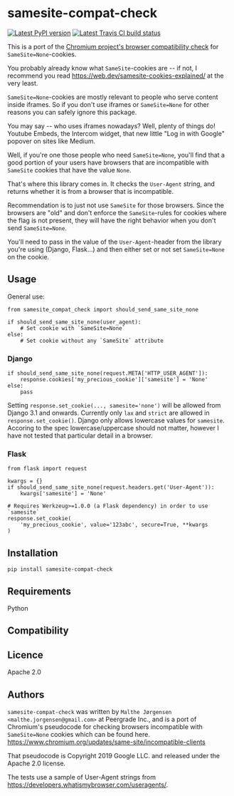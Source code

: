 samesite-compat-check
=====================

[![Latest PyPI version](https://img.shields.io/pypi/v/samesite-compat-check.svg)](https://pypi.python.org/pypi/samesite-compat-check)
[![Latest Travis CI build status](https://travis-ci.org/peergradeio/samesite-compat-check.png)](https://travis-ci.org/peergradeio/samesite-compat-check)

This is a port of the [Chromium project's browser compatibility check] for `SameSite=None`-cookies.

You probably already know what `SameSite`-cookies are -- if not, I recommend you
read <https://web.dev/samesite-cookies-explained/> at the very least.

`SameSite=None`-cookies are mostly relevant to people who serve content inside
iframes. So if you don't use iframes or `SameSite=None` for other reasons you
can safely ignore this package.

You may say -- who uses iframes nowadays? Well, plenty of things do!
Youtube Embeds, the Intercom widget, that new little "Log in with Google"
popover on sites like Medium.

Well, if you're one those people who need `SameSite=None`, you'll find that a
good portion of your users have browsers that are incompatible with `SameSite`
cookies that have the value `None`.

That's where this library comes in. It checks the `User-Agent` string, and returns
whether it is from a browser that is incompatible. 

Recommendation is to just not use `SameSite` for those browsers. Since the
browsers are "old" and don't enforce the `SameSite`-rules for cookies where
the flag is not present, they will have the right behavior when you don't send
`SameSite=None`.

You'll need to pass in the value of the `User-Agent`-header from the library
you're using (Django, Flask...) and then either set or not set `SameSite=None`
on the cookie.

[Chromium project's browser compatibility check]: https://www.chromium.org/updates/same-site/incompatible-clients

Usage
-----
General use:

    from samesite_compat_check import should_send_same_site_none

    if should_send_same_site_none(user_agent):
        # Set cookie with `SameSite=None`
    else:
        # Set cookie without any `SameSite` attribute

### Django

    if should_send_same_site_none(request.META['HTTP_USER_AGENT']):
        response.cookies['my_precious_cookie']['samesite'] = 'None'
    else:
        pass

Setting `response.set_cookie(..., samesite='none')` will be allowed from
Django 3.1 and onwards. Currently only `lax` and `strict` are allowed in
`response.set_cookie()`. Django only allows lowercase values for `samesite`.
Accoring to the spec lowercase/uppercase should not matter, however I have not
tested that particular detail in a browser.

### Flask

    from flask import request

    kwargs = {}
    if should_send_same_site_none(request.headers.get('User-Agent')):
        kwargs['samesite'] = 'None'

    # Requires Werkzeug>=1.0.0 (a Flask dependency) in order to use `samesite` 
    response.set_cookie(
        'my_precious_cookie', value='123abc', secure=True, **kwargs
    )


Installation
------------

    pip install samesite-compat-check

Requirements
------------

Python

Compatibility
-------------

Licence
-------
Apache 2.0

Authors
-------
`samesite-compat-check` was written by `Malthe Jørgensen <malthe.jorgensen@gmail.com>` at Peergrade Inc.,
and is a port of Chromium's pseudocode for checking browsers incompatible with `SameSite=None` cookies
which can be found here.
<https://www.chromium.org/updates/same-site/incompatible-clients>

That pseudocode is Copyright 2019 Google LLC. and released under the Apache 2.0
license.

The tests use a sample of User-Agent strings from <https://developers.whatismybrowser.com/useragents/>.